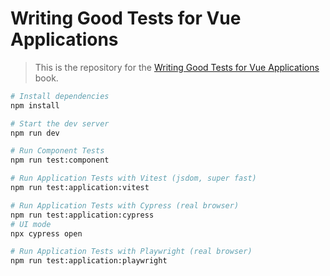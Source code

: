 # Writing Good Tests for Vue Applications

> This is the repository for the [Writing Good Tests for Vue Applications](https://goodvuetests.com/) book.

```bash
# Install dependencies
npm install

# Start the dev server
npm run dev

# Run Component Tests
npm run test:component

# Run Application Tests with Vitest (jsdom, super fast)
npm run test:application:vitest

# Run Application Tests with Cypress (real browser)
npm run test:application:cypress
# UI mode
npx cypress open

# Run Application Tests with Playwright (real browser)
npm run test:application:playwright
```

